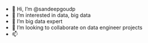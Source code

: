 - 👋 Hi, I’m @sandeepgoudp
- 👀 I’m interested in data, big data
- 🌱 I’m  big data expert
- 💞️ I’m looking to collaborate on data engineer projects
- 📫

<!---
sandeepgoudp/sandeepgoudp is a ✨ special ✨ repository because its `README.md` (this file) appears on your GitHub profile.
You can click the Preview link to take a look at your changes.
--->
